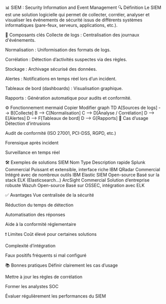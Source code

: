 📊 SIEM : Security Information and Event Management
🔍 Définition
Le SIEM est une solution logicielle qui permet de collecter, corréler, analyser et visualiser les événements de sécurité issus de différents systèmes informatiques (pare-feux, serveurs, applications, etc.).

🧩 Composants clés
Collecte de logs : Centralisation des journaux d'événements.

Normalisation : Uniformisation des formats de logs.

Corrélation : Détection d’activités suspectes via des règles.

Stockage : Archivage sécurisé des données.

Alertes : Notifications en temps réel lors d’un incident.

Tableaux de bord (dashboards) : Visualisation graphique.

Rapports : Génération automatique pour audits et conformité.

⚙️ Fonctionnement
mermaid
Copier
Modifier
graph TD
    A[Sources de logs] --> B[Collecte]
    B --> C[Normalisation]
    C --> D[Analyse / Corrélation]
    D --> E[Alertes]
    D --> F[Tableaux de bord]
    D --> G[Rapports]
🔐 Cas d’usage
Détection d’intrusions

Audit de conformité (ISO 27001, PCI-DSS, RGPD, etc.)

Forensique après incident

Surveillance en temps réel

🛠️ Exemples de solutions SIEM
Nom	Type	Description rapide
Splunk	Commercial	Puissant et extensible, interface riche
IBM QRadar	Commercial	Intégré avec de nombreux outils IBM
Elastic SIEM	Open-source	Basé sur la stack ELK (Elasticsearch...)
ArcSight	Commercial	Solution d’entreprise robuste
Wazuh	Open-source	Basé sur OSSEC, intégration avec ELK

✅ Avantages
Vue centralisée de la sécurité

Réduction du temps de détection

Automatisation des réponses

Aide à la conformité réglementaire

❗ Limites
Coût élevé pour certaines solutions

Complexité d’intégration

Faux positifs fréquents si mal configuré

📚 Bonnes pratiques
Définir clairement les cas d’usage

Mettre à jour les règles de corrélation

Former les analystes SOC

Évaluer régulièrement les performances du SIEM

